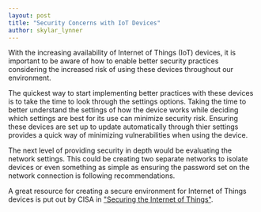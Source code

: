 ```yaml
---
layout: post
title: "Security Concerns with IoT Devices"
author: skylar_lynner
---
```


With the increasing availability of Internet of Things (IoT) devices, it is important
to be aware of how to enable better security practices considering the increased
risk of using these devices throughout our environment.

The quickest way to start implementing better practices with these devices is to
take the time to look through the settings options. Taking the time to better understand
the settings of how the device works while deciding which settings are best for its use
can minimize security risk. Ensuring these devices are set up to update automatically
through thier settings provides a quick way of minimizing vulnerabilities when using
the device.

The next level of providing security in depth would be evaluating the network
settings. This could be creating two separate networks to isolate devices or
even something as simple as ensuring the password set on the network connection
is following recommendations.

A great resource for creating a secure environment for Internet of Things devices
is put out by CISA in ["Securing the Internet of Things"](https://us-cert.cisa.gov/ncas/tips/ST17-001).
